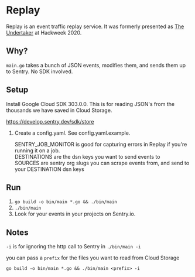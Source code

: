 # Replay
Replay is an event traffic replay service. It was formerly presented as [The Undertaker](https://www.youtube.com/watch?v=4QEYJXjC4Jk) at Hackweek 2020.

## Why?  
`main.go` takes a bunch of JSON events, modifies them, and sends them up to Sentry. No SDK involved.

## Setup

Install Google Cloud SDK 303.0.0. This is for reading JSON's from the thousands we have saved in Cloud Storage.

https://develop.sentry.dev/sdk/store

1. Create a config.yaml. See config.yaml.example.

    SENTRY_JOB_MONITOR is good for capturing errors in Replay if you're running it on a job.  
    DESTINATIONS are the dsn keys you want to send events to  
    SOURCES are sentry org slugs you can scrape events from, and send to your DESTINATION dsn keys  

## Run
1. `go build -o bin/main *.go && ./bin/main`
2. `./bin/main`
2. Look for your events in your projects on Sentry.io.

## Notes
`-i` is for ignoring the http call to Sentry in `./bin/main -i`

you can pass a `prefix` for the files you want to read from Cloud Storage
```
go build -o bin/main *.go && ./bin/main <prefix> -i
```


